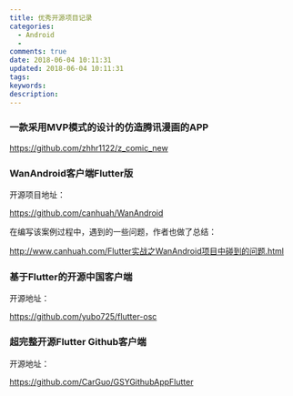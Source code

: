 ```yaml
---
title: 优秀开源项目记录
categories:
  - Android
  - 
comments: true
date: 2018-06-04 10:11:31
updated: 2018-06-04 10:11:31
tags:
keywords:
description:
---
```



<!-- more -->

### 一款采用MVP模式的设计的仿造腾讯漫画的APP

https://github.com/zhhr1122/z_comic_new

### WanAndroid客户端Flutter版

开源项目地址：

https://github.com/canhuah/WanAndroid


在编写该案例过程中，遇到的一些问题，作者也做了总结：

http://www.canhuah.com/Flutter实战之WanAndroid项目中碰到的问题.html

### 基于Flutter的开源中国客户端

开源地址：

https://github.com/yubo725/flutter-osc

### 超完整开源Flutter Github客户端

开源地址：

https://github.com/CarGuo/GSYGithubAppFlutter